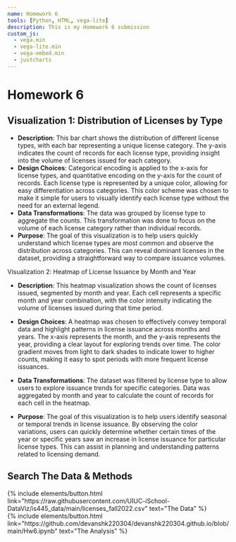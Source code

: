 ```yaml
---
name: Homework 6
tools: [Python, HTML, vega-lite]
description: This is my Homework 6 submission
custom_js:
  - vega.min
  - vega-lite.min
  - vega-embed.min
  - justcharts
---
```







# Homework 6


<vegachart schema-url="{{ site.baseurl}}/assets/json/plot1.json" style="width: 100%"></vegachart>

## Visualization 1: Distribution of Licenses by Type

- **Description**: This bar chart shows the distribution of different license types, with each bar representing a unique license category. The y-axis indicates the count of records for each license type, providing insight into the volume of licenses issued for each category.
- **Design Choices**: Categorical encoding is applied to the x-axis for license types, and quantitative encoding on the y-axis for the count of records. Each license type is represented by a unique color, allowing for easy differentiation across categories. This color scheme was chosen to make it simple for users to visually identify each license type without the need for an external legend.
- **Data Transformations**: The data was grouped by license type to aggregate the counts. This transformation was done to focus on the volume of each license category rather than individual records.
- **Purpose**: The goal of this visualization is to help users quickly understand which license types are most common and observe the distribution across categories. This can reveal dominant licenses in the dataset, providing a straightforward way to compare issuance volumes.


<vegachart schema-url="{{ site.baseurl}}/assets/json/plot2.json" style="width: 100%"></vegachart>

Visualization 2: Heatmap of License Issuance by Month and Year

- **Description**: This heatmap visualization shows the count of licenses issued, segmented by month and year. Each cell represents a specific month and year combination, with the color intensity indicating the volume of licenses issued during that time period.

- **Design Choices**: A heatmap was chosen to effectively convey temporal data and highlight patterns in license issuance across months and years. The x-axis represents the month, and the y-axis represents the year, providing a clear layout for exploring trends over time. The color gradient moves from light to dark shades to indicate lower to higher counts, making it easy to spot periods with more frequent license issuances.

- **Data Transformations**: The dataset was filtered by license type to allow users to explore issuance trends for specific categories. Data was aggregated by month and year to calculate the count of records for each cell in the heatmap.

- **Purpose**: The goal of this visualization is to help users identify seasonal or temporal trends in license issuance. By observing the color variations, users can quickly determine whether certain times of the year or specific years saw an increase in license issuance for particular license types. This can assist in planning and understanding patterns related to licensing demand.

## Search The Data & Methods

<!-- these are written in a combo of html and liquid --> 

<div class="left">
{% include elements/button.html link="https://raw.githubusercontent.com/UIUC-iSchool-DataViz/is445_data/main/licenses_fall2022.csv" text="The Data" %}
</div>

<div class="right">
{% include elements/button.html link="https://github.com/devanshk220304/devanshk220304.github.io/blob/main/Hw6.ipynb" text="The Analysis" %}
</div>

